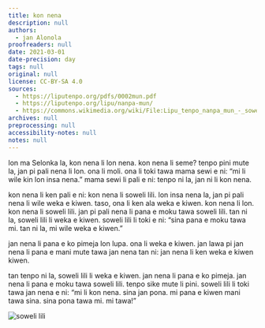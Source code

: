 ```yaml
---
title: kon nena
description: null
authors:
  - jan Alonola
proofreaders: null
date: 2021-03-01
date-precision: day
tags: null
original: null
license: CC-BY-SA 4.0
sources:
  - https://liputenpo.org/pdfs/0002mun.pdf
  - https://liputenpo.org/lipu/nanpa-mun/
  - https://commons.wikimedia.org/wiki/File:Lipu_tenpo_nanpa_mun_-_soweli_lili.png
archives: null
preprocessing: null
accessibility-notes: null
notes: null
---
```


lon ma Selonka la, kon nena li lon nena. kon nena li seme? tenpo pini mute la, jan pi pali nena li lon. ona li moli. ona li toki tawa mama sewi e ni: “mi li wile kin lon insa nena.” mama sewi li pali e ni: tenpo ni la, jan ni li kon nena.

kon nena li ken pali e ni: kon nena li soweli lili. lon insa nena la, jan pi pali nena li wile weka e kiwen. taso, ona li ken ala weka e kiwen. kon nena li lon. kon nena li soweli lili. jan pi pali nena li pana e moku tawa soweli lili. tan ni la, soweli lili li weka e kiwen. soweli lili li toki e ni: “sina pana e moku tawa mi. tan ni la, mi wile weka e kiwen.”

jan nena li pana e ko pimeja lon lupa. ona li weka e kiwen. jan lawa pi jan nena li pana e mani mute tawa jan nena tan ni: jan nena li ken weka e kiwen kiwen.

tan tenpo ni la, soweli lili li weka e kiwen. jan nena li pana e ko pimeja. jan nena li pana e moku tawa soweli lili. tenpo sike mute li pini. soweli lili li toki tawa jan nena e ni: “mi li kon nena. sina jan pona. mi pana e kiwen mani tawa sina. sina pona tawa mi. mi tawa!”

![soweli lili](https://upload.wikimedia.org/wikipedia/commons/e/e3/Lipu_tenpo_nanpa_mun_-_soweli_lili.png)